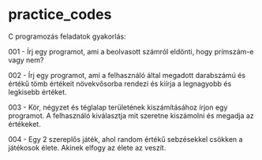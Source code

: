 # practice_codes
C programozás feladatok gyakorlás:

001 - Írj egy programot, ami a beolvasott számról eldönti, hogy prímszám-e vagy nem?

002 - Írj egy programot, ami a felhasználó által megadott darabszámú és értékű tömb értékeit növekvősorba rendezi és kiírja a legnagyobb és legkisebb értéket.

003 - Kör, négyzet és téglalap területének kiszámításához írjon egy programot. A felhasználó kiválasztja mit szeretne kiszámolni és megadja az értékeket.

004 - Egy 2 szereplős játék, ahol random értékű sebzésekkel csökken a játékosok élete. Akinek elfogy az élete az veszít.


